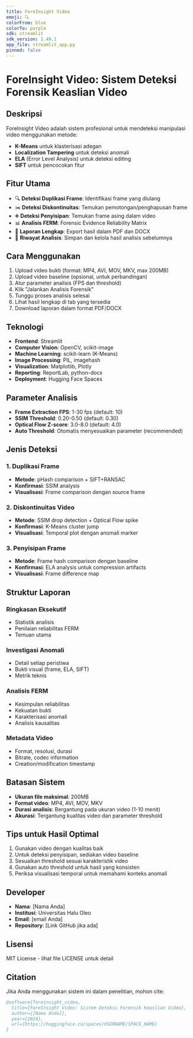 ```yaml
---
title: ForeInsight Video
emoji: 🔍
colorFrom: blue
colorTo: purple
sdk: streamlit
sdk_version: 1.49.1
app_file: streamlit_app.py
pinned: false
---
```


# ForeInsight Video: Sistem Deteksi Forensik Keaslian Video

## Deskripsi
ForeInsight Video adalah sistem profesional untuk mendeteksi manipulasi video menggunakan metode:
- **K-Means** untuk klasterisasi adegan
- **Localization Tampering** untuk deteksi anomali
- **ELA** (Error Level Analysis) untuk deteksi editing
- **SIFT** untuk pencocokan fitur

## Fitur Utama
- 🔍 **Deteksi Duplikasi Frame**: Identifikasi frame yang diulang
- ✂️ **Deteksi Diskontinuitas**: Temukan pemotongan/penghapusan frame
- ➕ **Deteksi Penyisipan**: Temukan frame asing dalam video
- 📊 **Analisis FERM**: Forensic Evidence Reliability Matrix
- 📄 **Laporan Lengkap**: Export hasil dalam PDF dan DOCX
- 📜 **Riwayat Analisis**: Simpan dan kelola hasil analisis sebelumnya

## Cara Menggunakan
1. Upload video bukti (format: MP4, AVI, MOV, MKV, max 200MB)
2. Upload video baseline (opsional, untuk perbandingan)
3. Atur parameter analisis (FPS dan threshold)
4. Klik "Jalankan Analisis Forensik"
5. Tunggu proses analisis selesai
6. Lihat hasil lengkap di tab yang tersedia
7. Download laporan dalam format PDF/DOCX

## Teknologi
- **Frontend**: Streamlit
- **Computer Vision**: OpenCV, scikit-image
- **Machine Learning**: scikit-learn (K-Means)
- **Image Processing**: PIL, imagehash
- **Visualization**: Matplotlib, Plotly
- **Reporting**: ReportLab, python-docx
- **Deployment**: Hugging Face Spaces

## Parameter Analisis
- **Frame Extraction FPS**: 1-30 fps (default: 10)
- **SSIM Threshold**: 0.20-0.50 (default: 0.30)
- **Optical Flow Z-score**: 3.0-8.0 (default: 4.0)
- **Auto Threshold**: Otomatis menyesuaikan parameter (recommended)

## Jenis Deteksi
### 1. Duplikasi Frame
- **Metode**: pHash comparison + SIFT+RANSAC
- **Konfirmasi**: SSIM analysis
- **Visualisasi**: Frame comparison dengan source frame

### 2. Diskontinuitas Video
- **Metode**: SSIM drop detection + Optical Flow spike
- **Konfirmasi**: K-Means cluster jump
- **Visualisasi**: Temporal plot dengan anomali marker

### 3. Penyisipan Frame
- **Metode**: Frame hash comparison dengan baseline
- **Konfirmasi**: ELA analysis untuk compression artifacts
- **Visualisasi**: Frame difference map

## Struktur Laporan
### Ringkasan Eksekutif
- Statistik analisis
- Penilaian reliabilitas FERM
- Temuan utama

### Investigasi Anomali
- Detail setiap peristiwa
- Bukti visual (frame, ELA, SIFT)
- Metrik teknis

### Analisis FERM
- Kesimpulan reliabilitas
- Kekuatan bukti
- Karakterisasi anomali
- Analisis kausalitas

### Metadata Video
- Format, resolusi, durasi
- Bitrate, codec information
- Creation/modification timestamp

## Batasan Sistem
- **Ukuran file maksimal**: 200MB
- **Format video**: MP4, AVI, MOV, MKV
- **Durasi analisis**: Bergantung pada ukuran video (1-10 menit)
- **Akurasi**: Tergantung kualitas video dan parameter threshold

## Tips untuk Hasil Optimal
1. Gunakan video dengan kualitas baik
2. Untuk deteksi penyisipan, sediakan video baseline
3. Sesuaikan threshold sesuai karakteristik video
4. Gunakan auto threshold untuk hasil yang konsisten
5. Periksa visualisasi temporal untuk memahami konteks anomali

## Developer
- **Nama**: [Nama Anda]
- **Institusi**: Universitas Halu Oleo
- **Email**: [email Anda]
- **Repository**: [Link GitHub jika ada]

## Lisensi
MIT License - lihat file LICENSE untuk detail

## Citation
Jika Anda menggunakan sistem ini dalam penelitian, mohon cite:
```bibtex
@software{foreinsight_video,
  title={ForeInsight Video: Sistem Deteksi Forensik Keaslian Video},
  author={[Nama Anda]},
  year={2024},
  url={https://huggingface.co/spaces/USERNAME/SPACE_NAME}
}